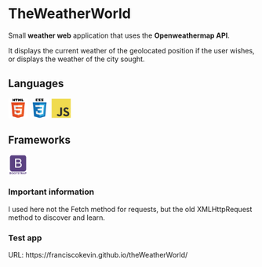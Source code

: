 <h1>TheWeatherWorld</h1>
<p>Small <strong>weather web</strong> application that uses the <strong>Openweathermap API</strong>.</p>
<p>It displays the current weather of the geolocated position if the user wishes, or displays the weather of the city sought.</p>

<h2 align="left">Languages</h2>
<p align="left">
  <img src="https://raw.githubusercontent.com/devicons/devicon/master/icons/html5/html5-original-wordmark.svg" alt="html5" width="40" height="40"/>
  <img src="https://raw.githubusercontent.com/devicons/devicon/master/icons/css3/css3-original-wordmark.svg" alt="css3" width="40" height="40"/>
  <img src="https://raw.githubusercontent.com/devicons/devicon/master/icons/javascript/javascript-original.svg" alt="javascript" width="40" height="40"/>
</p>

<h2 align="left">Frameworks</h2>
<p align="left"> 
  <img src="https://raw.githubusercontent.com/devicons/devicon/master/icons/bootstrap/bootstrap-plain-wordmark.svg" alt="bootstrap" width="40" height="40"/>
</p>
<h3 align="left">Important information</h3>
<p>I used here not the Fetch method for requests, but the old XMLHttpRequest method to discover and learn.</p>

<h3 align="left">Test app</h3>
<p>URL: https://franciscokevin.github.io/theWeatherWorld/</p>
